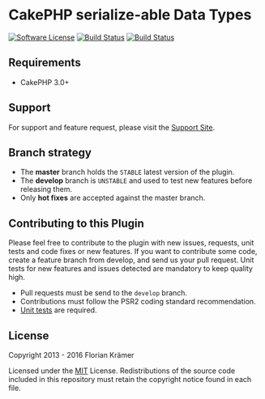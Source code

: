 CakePHP serialize-able Data Types
=================================

[![Software License](https://img.shields.io/badge/license-MIT-brightgreen.svg?style=flat-square)](LICENSE.txt)
[![Build Status](https://img.shields.io/travis/burzum/cakephp-serialize-data-types/master.svg?style=flat-square)](https://travis-ci.org/burzum/cakephp-serialize-data-types)
[![Build Status](https://img.shields.io/coveralls/burzum/cakephp-serialize-data-types/master.svg?style=flat-square)](https://coveralls.io/r/burzum/cakephp-serialize-data-types)

Requirements
------------

* CakePHP 3.0+

Support
-------

For support and feature request, please visit the [Support Site](https://github.com/burzum/cakephp-serialize-data-types/issues).

Branch strategy
-------------

* The **master** branch holds the `STABLE` latest version of the plugin.
* The **develop** branch is `UNSTABLE` and used to test new features before releasing them.
* Only **hot fixes** are accepted against the master branch.

Contributing to this Plugin
---------------------------

Please feel free to contribute to the plugin with new issues, requests, unit tests and code fixes or new features. If you want to contribute some code, create a feature branch from develop, and send us your pull request. Unit tests for new features and issues detected are mandatory to keep quality high.

* Pull requests must be send to the ```develop``` branch.
* Contributions must follow the PSR2 coding standard recommendation.
* [Unit tests](http://book.cakephp.org/3.0/en/development/testing.html) are required.

License
-------

Copyright 2013 - 2016 Florian Krämer

Licensed under the [MIT](http://www.opensource.org/licenses/mit-license.php) License. Redistributions of the source code included in this repository must retain the copyright notice found in each file.
